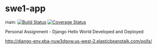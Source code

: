 # swe1-app

main: 
[![Build Status](https://app.travis-ci.com/theresatvan/swe1-app.svg?branch=main)](https://app.travis-ci.com/theresatvan/swe1-app)
[![Coverage Status](https://coveralls.io/repos/github/theresatvan/swe1-app/badge.svg?branch=add-coverage)](https://coveralls.io/github/theresatvan/swe1-app?branch=add-coverage)

Personal Assignment - Django Hello World Developed and Deployed

http://django-env.eba-nuw3dgvw.us-west-2.elasticbeanstalk.com/polls/
